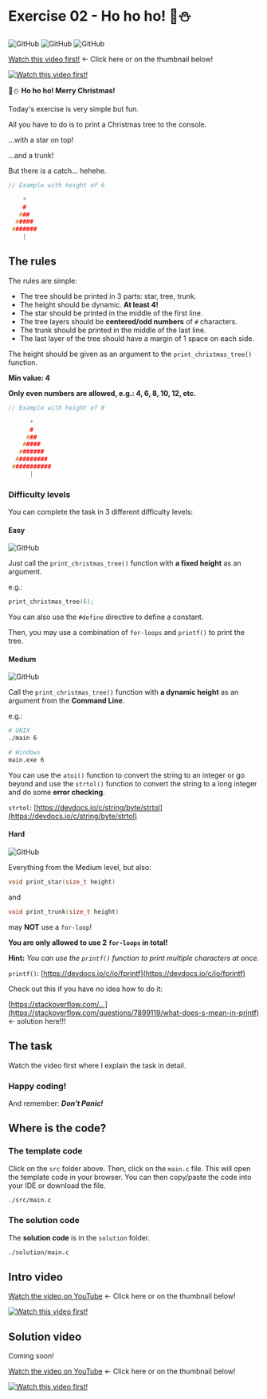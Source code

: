 # Exercise 02 - Ho ho ho! 🎄⛄️

![GitHub](https://img.shields.io/badge/Difficulty-Easy-green)
![GitHub](https://img.shields.io/badge/Difficulty-Medium-yellow)
![GitHub](https://img.shields.io/badge/Difficulty-Hard-red)

[Watch this video first!](https://youtu.be/EMrc0KZJh54) <- Click here or on the thumbnail below!

[![Watch this video first!](https://img.youtube.com/vi/EMrc0KZJh54/0.jpg)](https://www.youtube.com/watch?v=EMrc0KZJh54)

🎄⛄️ **Ho ho ho! Merry Christmas!**

Today's exercise is very simple but fun.

All you have to do is to print a Christmas tree to the console.

...with a star on top!

...and a trunk!

But there is a catch... hehehe.

```c
// Example with height of 6

    *
    #
   ###
  #####
 #######
    |
```

## The rules

The rules are simple:

- The tree should be printed in 3 parts: star, tree, trunk.
- The height should be dynamic. **At least 4!**
- The star should be printed in the middle of the first line.
- The tree layers should be **centered/odd numbers** of `#` characters.
- The trunk should be printed in the middle of the last line.
- The last layer of the tree should have a margin of 1 space on each side.

The height should be given as an argument to the `print_christmas_tree()` function.

**Min value: 4**

**Only even numbers are allowed, e.g.: 4, 6, 8, 10, 12, etc.**

```c
// Example with height of 8

      *
      #
     ###
    #####
   #######
  #########
 ###########
      |
```

### Difficulty levels

You can complete the task in 3 different difficulty levels:

#### Easy

![GitHub](https://img.shields.io/badge/Difficulty-Easy-green)

Just call the `print_christmas_tree()` function with **a fixed height** as an argument.

e.g.:

```c
print_christmas_tree(6);
```

You can also use the `#define` directive to define a constant.

Then, you may use a combination of `for-loops` and `printf()` to print the tree.

#### Medium

![GitHub](https://img.shields.io/badge/Difficulty-Medium-yellow)

Call the `print_christmas_tree()` function with **a dynamic height** as an argument from the **Command Line**.

e.g.:

```sh
# UNIX
./main 6

# Windows
main.exe 6
```

You can use the `atoi()` function to convert the string to an integer or go beyond and use the `strtol()` function to convert the string to a long integer and do some **error checking**.

`strtol`: [https://devdocs.io/c/string/byte/strtol](https://devdocs.io/c/string/byte/strtol)

#### Hard

![GitHub](https://img.shields.io/badge/Difficulty-Hard-red)

Everything from the Medium level, but also:

```c
void print_star(size_t height)
```

and

```c
void print_trunk(size_t height)
```

may **NOT** use a `for-loop`!

**You are only allowed to use 2 `for-loops` in total!**

**Hint:** _You can use the `printf()` function to print multiple characters at once._

`printf()`: [https://devdocs.io/c/io/fprintf](https://devdocs.io/c/io/fprintf)

Check out this if you have no idea how to do it:

[https://stackoverflow.com/...](https://stackoverflow.com/questions/7899119/what-does-s-mean-in-printf) <- solution here!!!

## The task

Watch the video first where I explain the task in detail.


### Happy coding!

And remember: **_Don't Panic!_**

## Where is the code?

### The template code

Click on the `src` folder above. Then, click on the `main.c` file. This will open the template code in your browser. You can then copy/paste the code into your IDE or download the file.

```sh
./src/main.c
```

### The solution code

The **solution code** is in the `solution` folder.

```sh
./solution/main.c
```

## Intro video

[Watch the video on YouTube](https://youtu.be/EMrc0KZJh54) <- Click here or on the thumbnail below!

[![Watch this video first!](https://img.youtube.com/vi/EMrc0KZJh54/0.jpg)](https://www.youtube.com/watch?v=EMrc0KZJh54)

## Solution video

Coming soon!

[Watch the video on YouTube](https://youtu.be/gIe5vTqdlLY) <- Click here or on the thumbnail below!

[![Watch this video first!](https://img.youtube.com/vi/gIe5vTqdlLY/0.jpg)](https://www.youtube.com/watch?v=gIe5vTqdlLY)
